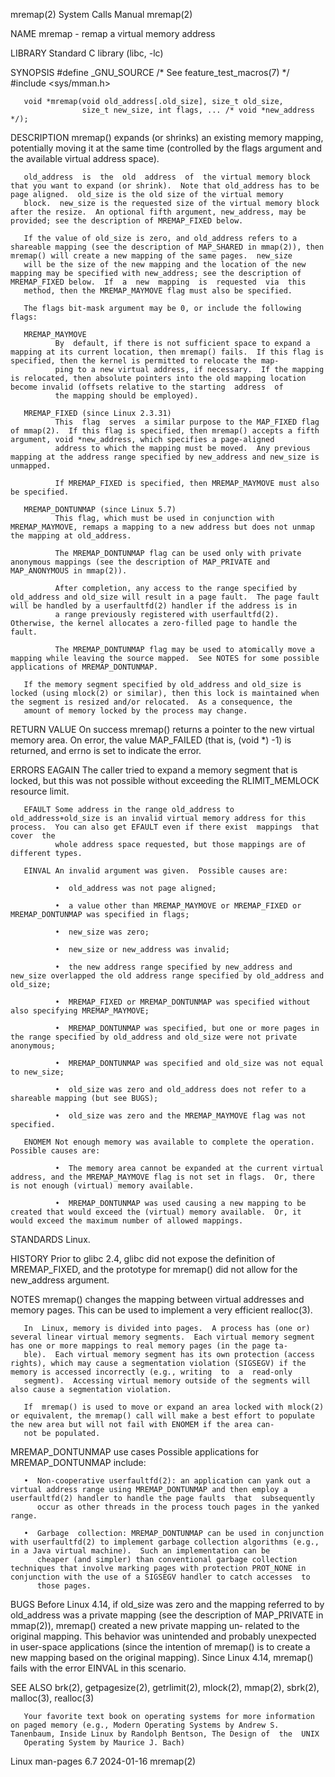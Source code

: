 mremap(2)                                                                                   System Calls Manual                                                                                   mremap(2)

NAME
       mremap - remap a virtual memory address

LIBRARY
       Standard C library (libc, -lc)

SYNOPSIS
       #define _GNU_SOURCE         /* See feature_test_macros(7) */
       #include <sys/mman.h>

       void *mremap(void old_address[.old_size], size_t old_size,
                    size_t new_size, int flags, ... /* void *new_address */);

DESCRIPTION
       mremap() expands (or shrinks) an existing memory mapping, potentially moving it at the same time (controlled by the flags argument and the available virtual address space).

       old_address  is  the  old  address  of  the virtual memory block that you want to expand (or shrink).  Note that old_address has to be page aligned.  old_size is the old size of the virtual memory
       block.  new_size is the requested size of the virtual memory block after the resize.  An optional fifth argument, new_address, may be provided; see the description of MREMAP_FIXED below.

       If the value of old_size is zero, and old_address refers to a shareable mapping (see the description of MAP_SHARED in mmap(2)), then mremap() will create a new mapping of the same pages.  new_size
       will be the size of the new mapping and the location of the new mapping may be specified with new_address; see the description of MREMAP_FIXED below.  If  a  new  mapping  is  requested  via  this
       method, then the MREMAP_MAYMOVE flag must also be specified.

       The flags bit-mask argument may be 0, or include the following flags:

       MREMAP_MAYMOVE
              By  default, if there is not sufficient space to expand a mapping at its current location, then mremap() fails.  If this flag is specified, then the kernel is permitted to relocate the map‐
              ping to a new virtual address, if necessary.  If the mapping is relocated, then absolute pointers into the old mapping location become invalid (offsets relative to the starting  address  of
              the mapping should be employed).

       MREMAP_FIXED (since Linux 2.3.31)
              This  flag  serves  a similar purpose to the MAP_FIXED flag of mmap(2).  If this flag is specified, then mremap() accepts a fifth argument, void *new_address, which specifies a page-aligned
              address to which the mapping must be moved.  Any previous mapping at the address range specified by new_address and new_size is unmapped.

              If MREMAP_FIXED is specified, then MREMAP_MAYMOVE must also be specified.

       MREMAP_DONTUNMAP (since Linux 5.7)
              This flag, which must be used in conjunction with MREMAP_MAYMOVE, remaps a mapping to a new address but does not unmap the mapping at old_address.

              The MREMAP_DONTUNMAP flag can be used only with private anonymous mappings (see the description of MAP_PRIVATE and MAP_ANONYMOUS in mmap(2)).

              After completion, any access to the range specified by old_address and old_size will result in a page fault.  The page fault will be handled by a userfaultfd(2) handler if the address is in
              a range previously registered with userfaultfd(2).  Otherwise, the kernel allocates a zero-filled page to handle the fault.

              The MREMAP_DONTUNMAP flag may be used to atomically move a mapping while leaving the source mapped.  See NOTES for some possible applications of MREMAP_DONTUNMAP.

       If the memory segment specified by old_address and old_size is locked (using mlock(2) or similar), then this lock is maintained when the segment is resized and/or relocated.  As a consequence, the
       amount of memory locked by the process may change.

RETURN VALUE
       On success mremap() returns a pointer to the new virtual memory area.  On error, the value MAP_FAILED (that is, (void *) -1) is returned, and errno is set to indicate the error.

ERRORS
       EAGAIN The caller tried to expand a memory segment that is locked, but this was not possible without exceeding the RLIMIT_MEMLOCK resource limit.

       EFAULT Some address in the range old_address to old_address+old_size is an invalid virtual memory address for this process.  You can also get EFAULT even if there exist  mappings  that  cover  the
              whole address space requested, but those mappings are of different types.

       EINVAL An invalid argument was given.  Possible causes are:

              •  old_address was not page aligned;

              •  a value other than MREMAP_MAYMOVE or MREMAP_FIXED or MREMAP_DONTUNMAP was specified in flags;

              •  new_size was zero;

              •  new_size or new_address was invalid;

              •  the new address range specified by new_address and new_size overlapped the old address range specified by old_address and old_size;

              •  MREMAP_FIXED or MREMAP_DONTUNMAP was specified without also specifying MREMAP_MAYMOVE;

              •  MREMAP_DONTUNMAP was specified, but one or more pages in the range specified by old_address and old_size were not private anonymous;

              •  MREMAP_DONTUNMAP was specified and old_size was not equal to new_size;

              •  old_size was zero and old_address does not refer to a shareable mapping (but see BUGS);

              •  old_size was zero and the MREMAP_MAYMOVE flag was not specified.

       ENOMEM Not enough memory was available to complete the operation.  Possible causes are:

              •  The memory area cannot be expanded at the current virtual address, and the MREMAP_MAYMOVE flag is not set in flags.  Or, there is not enough (virtual) memory available.

              •  MREMAP_DONTUNMAP was used causing a new mapping to be created that would exceed the (virtual) memory available.  Or, it would exceed the maximum number of allowed mappings.

STANDARDS
       Linux.

HISTORY
       Prior to glibc 2.4, glibc did not expose the definition of MREMAP_FIXED, and the prototype for mremap() did not allow for the new_address argument.

NOTES
       mremap() changes the mapping between virtual addresses and memory pages.  This can be used to implement a very efficient realloc(3).

       In  Linux, memory is divided into pages.  A process has (one or) several linear virtual memory segments.  Each virtual memory segment has one or more mappings to real memory pages (in the page ta‐
       ble).  Each virtual memory segment has its own protection (access rights), which may cause a segmentation violation (SIGSEGV) if the memory is accessed incorrectly (e.g., writing  to  a  read-only
       segment).  Accessing virtual memory outside of the segments will also cause a segmentation violation.

       If  mremap() is used to move or expand an area locked with mlock(2) or equivalent, the mremap() call will make a best effort to populate the new area but will not fail with ENOMEM if the area can‐
       not be populated.

   MREMAP_DONTUNMAP use cases
       Possible applications for MREMAP_DONTUNMAP include:

       •  Non-cooperative userfaultfd(2): an application can yank out a virtual address range using MREMAP_DONTUNMAP and then employ a userfaultfd(2) handler to handle the page faults  that  subsequently
          occur as other threads in the process touch pages in the yanked range.

       •  Garbage  collection: MREMAP_DONTUNMAP can be used in conjunction with userfaultfd(2) to implement garbage collection algorithms (e.g., in a Java virtual machine).  Such an implementation can be
          cheaper (and simpler) than conventional garbage collection techniques that involve marking pages with protection PROT_NONE in conjunction with the use of a SIGSEGV handler to catch accesses  to
          those pages.

BUGS
       Before Linux 4.14, if old_size was zero and the mapping referred to by old_address was a private mapping (see the description of MAP_PRIVATE in mmap(2)), mremap() created a new private mapping un‐
       related  to the original mapping.  This behavior was unintended and probably unexpected in user-space applications (since the intention of mremap() is to create a new mapping based on the original
       mapping).  Since Linux 4.14, mremap() fails with the error EINVAL in this scenario.

SEE ALSO
       brk(2), getpagesize(2), getrlimit(2), mlock(2), mmap(2), sbrk(2), malloc(3), realloc(3)

       Your favorite text book on operating systems for more information on paged memory (e.g., Modern Operating Systems by Andrew S. Tanenbaum, Inside Linux by Randolph Bentson, The Design of  the  UNIX
       Operating System by Maurice J. Bach)

Linux man-pages 6.7                                                                              2024-01-16                                                                                       mremap(2)
